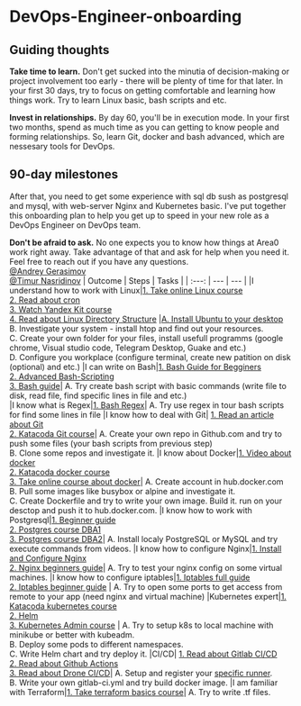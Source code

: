 # DevOps-Engineer-onboarding
## Guiding thoughts
**Take time to learn.** Don't get sucked into the minutia of decision-making or project involvement too early - there will be plenty of time for that later. In your first 30 days, try to focus on getting comfortable and learning how things work. Try to learn Linux basic, bash scripts and etc.

**Invest in relationships.** By day 60, you'll be in execution mode. In your first two months, spend as much time as you can getting to know people and forming relationships. So, learn Git, docker and bash advanced, which are nessesary tools for DevOps. 

## 90-day milestones
After that, you need to get some experience with sql db sush as postgresql and mysql, with web-server Nginx and Kubernetes basic. I've put together this onboarding plan to help you get up to speed in your new role as a DevOps Engineer on DevOps team. 

**Don't be afraid to ask.** No one expects you to know how things at Area0 work right away. Take advantage of that and ask for help when you need it. Feel free to reach out if you have any questions. <br />
[@Andrey Gerasimov](https://github.com/geri4)<br />
[@Timur Nasridinov](https://github.com/timur-ND)
| Outcome | Steps | Tasks |
| :---: | --- | --- |
|I understand how to work with Linux|[1. Take online Linux course](https://stepik.org/course/73/syllabus) <br /> [2. Read about cron](https://tproger.ru/translations/guide-to-cron-jobs/) <br /> [3. Watch Yandex Kit course](https://www.youtube.com/playlist?list=PLdJo1XilUTZPmME0miIBCClFzL5rptwkQ) <br /> [4. Read about Linux Directory Structure](https://eng.libretexts.org/Bookshelves/Computer_Science/Operating_Systems/Linux_-_The_Penguin_Marches_On_(McClanahan)/04%3A_Managing_Linux_Storage/5.12%3A_Linux_Directory_Structure/5.12.01%3A_Linux_Directory_Structure_-_Hierarchy) |[A. Install Ubuntu to your desktop](https://ubuntu.com/download/desktop) <br /> B. Investigate your system - install htop and find out your resources. <br /> C. Create your own folder for your files, install usefull programms (google chrome, Visual studio code, Telegram Desktop, Guake and etc.) <br /> D. Configure you workplace (configure terminal, create new patition on disk (optional) and etc.)
|I can write on Bash|[1. Bash Guide for Begginers](https://tldp.org/LDP/Bash-Beginners-Guide/html/index.html) <br /> [2. Advanced Bash-Scripting](https://tldp.org/LDP/abs/html/index.html) <br /> [3. Bash guide](https://github.com/Idnan/bash-guide)| A. Try create bash script with basic commands (write file to disk, read file, find specific lines in file and etc.) <br />
|I know what is Regex|[1. Bash Regex](https://habr.com/ru/company/ruvds/blog/327896/)| A. Try use regex in tour bash scripts for find some lines in file
|I know how to deal with Git| [1. Read an article about Git](https://proglib.io/p/git-for-half-an-hour) <br />[2. Katacoda Git course](https://katacoda.com/courses/git)| A. Create your own repo in Github.com and try to push some files (your bash scripts from previous step) <br /> B. Clone some repos and investigate it.
|I know about Docker|[1. Video about docker](https://youtu.be/I18TNwZ2Nqg)<br /> [2. Katacoda docker course](https://katacoda.com/courses/docker) <br /> [3. Take online course about docker](https://stepik.org/course/74010/promo)| A. Create account in hub.docker.com <br /> B. Pull some images like busybox or alpine and investigate it. <br /> C. Create Dockerfile and try to write your own image. Build it. run on your desctop and push it to hub.docker.com.
|I know how to work with Postgresql|[1. Beginner guide](https://knowledgepill.it/posts/postgresql-basics-guide/)<br />[2. Postgres course DBA1](https://youtu.be/mXA861YV7Us?list=PLaFqU3KCWw6JhHBp07QSu9uE8zahhKnTn)<br />[3. Postgres course DBA2](https://www.youtube.com/playlist?list=PLaFqU3KCWw6KycrRthIC6mESoLLQen1k6)| A. Install localy PostgreSQL or MySQL and try execute commands from videos.
|I know how to configure Nginx|[1. Install and Configure Nginx](https://serveradmin.ru/ustanovka-i-nastrojka-nginx/)<br />[2. Nginx beginners guide](http://nginx.org/ru/docs/beginners_guide.html)| A. Try to test your nginx config on some virtual machines.
|I know how to configure iptables|[1. Iptables full guide](https://www.opennet.ru/docs/RUS/iptables/)<br />[2. Iptables beginner guide](https://losst.ru/nastrojka-iptables-dlya-chajnikov) | A. Try to open some ports to get access from remote to your app (need nginx and virtual machine)
|Kubernetes expert|[1. Katacoda kubernetes course](https://katacoda.com/courses/kubernetes)<br /> [2. Helm](https://helm.sh/docs/chart_template_guide/getting_started/) <br /> [3. Kubernetes Admin course](https://www.udemy.com/course/certified-kubernetes-administrator-with-practice-tests/) | A. Try to setup k8s to local machine with minikube or better with kubeadm. <br /> B. Deploy some pods to different namespaces. <br /> C. Write Helm chart and try deploy it.
|CI/CD| [1. Read about Gitlab CI/CD](https://docs.gitlab.com/ee/ci/)<br /> [2. Read about Github Actions](https://docs.github.com/en/actions/learn-github-actions)<br /> [3. Read about Drone CI/CD](https://docs.drone.io/)| A. Setup and register your [specific runner](https://docs.gitlab.com/runner/register/).<br /> B. Write your own gitlab-ci.yml and try build docker image.
|I am familiar with Terraform|[1. Take terraform basics course](https://learn.hashicorp.com/terraform)| A. Try to write .tf files.